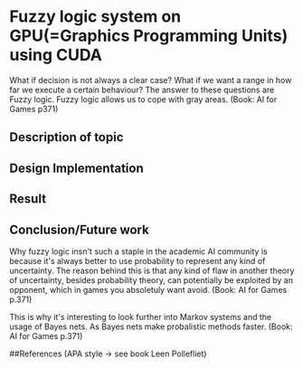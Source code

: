 # Fuzzy logic system on GPU(=Graphics Programming Units) using CUDA
What if decision is not always a clear case? What if we want a range in how far we execute a certain behaviour?
The answer to these questions are Fuzzy logic. Fuzzy logic allows us to cope with gray areas. (Book: AI for Games p371)

## Description of topic

## Design Implementation

## Result

## Conclusion/Future work
Why fuzzy logic insn't such a staple in the academic AI community is because it's always better to use probability to represent any kind of uncertainty.
The reason behind this is that any kind of flaw in another theory of uncertainty, besides probability theory, can potentially be exploited by an opponent, which in games you absoletuly want avoid. (Book: AI for Games p.371)

This is why it's interesting to look further into Markov systems and the usage of Bayes nets. As Bayes nets make probalistic methods faster. (Book: AI for Games p.371)

##References
(APA style -> see book Leen Pollefliet)

